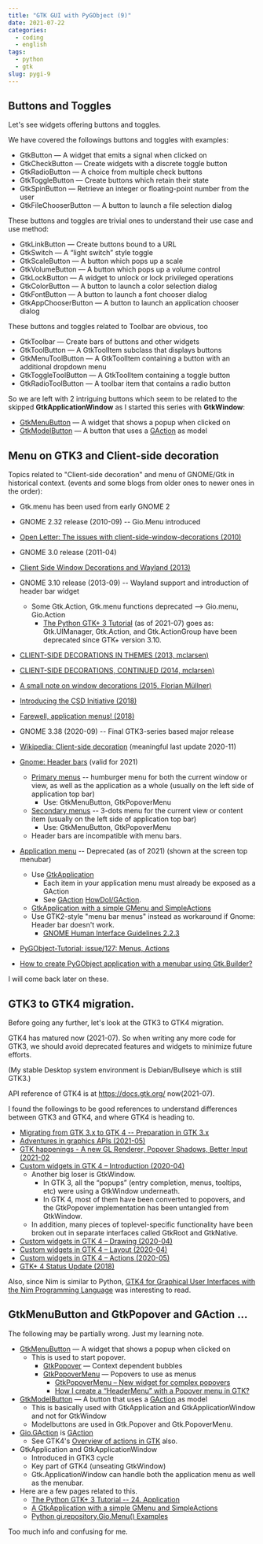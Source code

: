 ```yaml
---
title: "GTK GUI with PyGObject (9)"
date: 2021-07-22
categories:
  - coding
  - english
tags:
  - python
  - gtk
slug: pygi-9
---
```


## Buttons and Toggles

Let's see widgets offering buttons and toggles.

We have covered the followings buttons and toggles with examples:

* GtkButton — A widget that emits a signal when clicked on
* GtkCheckButton — Create widgets with a discrete toggle button
* GtkRadioButton — A choice from multiple check buttons
* GtkToggleButton — Create buttons which retain their state
* GtkSpinButton — Retrieve an integer or floating-point number from the user
* GtkFileChooserButton — A button to launch a file selection dialog

These buttons and toggles are trivial ones to understand their use case and use method:
* GtkLinkButton — Create buttons bound to a URL
* GtkSwitch — A “light switch” style toggle
* GtkScaleButton — A button which pops up a scale
* GtkVolumeButton — A button which pops up a volume control
* GtkLockButton — A widget to unlock or lock privileged operations
* GtkColorButton — A button to launch a color selection dialog
* GtkFontButton — A button to launch a font chooser dialog
* GtkAppChooserButton — A button to launch an application chooser dialog

These buttons and toggles related to Toolbar are obvious, too
* GtkToolbar — Create bars of buttons and other widgets
* GtkToolButton — A GtkToolItem subclass that displays buttons
* GtkMenuToolButton — A GtkToolItem containing a button with an additional dropdown menu
* GtkToggleToolButton — A GtkToolItem containing a toggle button
* GtkRadioToolButton — A toolbar item that contains a radio button

So we are left with 2 intriguing buttons which seem to be related to the skipped __GtkApplicationWindow__ as I started this series with __GtkWindow__:

* [GtkMenuButton](https://lazka.github.io/pgi-docs/Gtk-3.0/classes/MenuButton.html#class-details) — A widget that shows a popup when clicked on
* [GtkModelButton](https://lazka.github.io/pgi-docs/Gtk-3.0/classes/ModelButton.html#class-details) — A button that uses a [GAction](https://developer.gnome.org/GAction/) as model


## Menu on GTK3 and Client-side decoration

Topics related to "Client-side decoration" and menu of GNOME/Gtk in historical context. (events and some blogs from older ones to newer ones in the order):
* Gtk.menu has been used from early GNOME 2
* GNOME 2.32 release (2010-09) -- Gio.Menu introduced
* [Open Letter: The issues with client-side-window-decorations (2010)](http://blog.martin-graesslin.com/blog/2010/05/open-letter-the-issues-with-client-side-window-decorations/)
* GNOME 3.0 release (2011-04)
* [Client Side Window Decorations and Wayland (2013)](https://blog.martin-graesslin.com/blog/2013/02/client-side-window-decorations-and-wayland/)
* GNOME 3.10 release (2013-09) -- Wayland support and introduction of header bar widget
    * Some Gtk.Action, Gtk.menu functions deprecated --> Gio.menu, Gio.Action
        * [The Python GTK+ 3 Tutorial](https://python-gtk-3-tutorial.readthedocs.io/en/latest/menus.html) (as of 2021-07) goes as:
            Gtk.UIManager, Gtk.Action, and Gtk.ActionGroup have been deprecated since GTK+ version 3.10.
* [CLIENT-SIDE DECORATIONS IN THEMES (2013, mclarsen)](https://blogs.gnome.org/mclasen/2013/12/05/client-side-decorations-in-themes/)
* [CLIENT-SIDE DECORATIONS, CONTINUED (2014, mclarsen)](https://blogs.gnome.org/mclasen/2014/01/13/client-side-decorations-continued/)
* [A small note on window decorations (2015, Florian Müllner)](https://blogs.gnome.org/fmuellner/2015/01/30/a-small-note-on-window-decorations/)
* [Introducing the CSD Initiative (2018)](https://blogs.gnome.org/tbernard/2018/01/26/csd-initiative/)
* [Farewell, application menus! (2018)](https://blogs.gnome.org/aday/2018/10/09/farewell-application-menus/)
* GNOME 3.38 (2020-09) -- Final GTK3-series based major release
* [Wikipedia: Client-side decoration](https://en.wikipedia.org/wiki/Client-side_decoration) (meaningful last update 2020-11)
* [Gnome: Header bars](https://developer.gnome.org/hig/stable/header-bars.html.en) (valid for 2021)
    * [Primary menus](https://developer.gnome.org/hig/stable/primary-menus.html.en) -- humburger menu for both the current window or view, as well as the application as a whole (usually on the left side of application top bar)
        * Use: GtkMenuButton, GtkPopoverMenu
    * [Secondary menus](https://developer.gnome.org/hig/stable/secondary-menus.html.en) --  3-dots menu for the current view or content item (usually on the left side of application top bar)
        * Use: GtkMenuButton, GtkPopoverMenu
    * Header bars are incompatible with menu bars.
* [Application menu](https://wiki.gnome.org/HowDoI/ApplicationMenu) -- Deprecated (as of 2021) (shown at the screen top menubar)
    * Use [GtkApplication](https://wiki.gnome.org/HowDoI/GtkApplication)
        * Each item in your application menu must already be exposed as a GAction
        * See [GAction](https://developer.gnome.org/GAction/) [HowDoI/GAction](https://wiki.gnome.org/HowDoI/GAction).
    * [GtkApplication with a simple GMenu and SimpleActions](https://developer.gnome.org/gnome-devel-demos/stable/gmenu.py.html.en)
    * Use GTK2-style "menu bar menus" instead as workaround if Gnome: Header bar doesn't work.
        * [GNOME Human Interface Guidelines 2.2.3](https://developer.gnome.org/hig-book/3.12/menus-standard.html.en)

* [PyGObject-Tutorial: issue/127: Menus, Actions](https://github.com/sebp/PyGObject-Tutorial/issues/127)
* [How to create PyGObject application with a menubar using Gtk.Builder?](https://stackoverflow.com/questions/49964906/how-to-create-pygobject-application-with-a-menubar-using-gtk-builder)

I will come back later on these.

## GTK3 to GTK4 migration.

Before going any further, let's look at the GTK3 to GTK4 migration.

GTK4 has matured now (2021-07).  So when writing any more code for GTK3, we
should avoid deprecated features and widgets to minimize future efforts.

(My stable Desktop system environment is Debian/Bullseye which is still GTK3.)

API reference of GTK4 is at https://docs.gtk.org/ now(2021-07).

I found the followings to be good references to understand differences between GTK3 and GTK4, and where GTK4 is heading to.

* [Migrating from GTK 3.x to GTK 4 -- Preparation in GTK 3.x](https://developer.gnome.org/gtk4/stable/gtk-migrating-3-to-4.html#id-1.7.4.3)
* [Adventures in graphics APIs (2021-05)](https://blog.gtk.org/2021/05/10/adventures-in-graphics-apis/)
* [GTK happenings - A new GL Renderer, Popover Shadows, Better Input (2021-02](https://blog.gtk.org/2021/02/18/gtk-happenings/)
* [Custom widgets in GTK 4 – Introduction (2020-04)](https://blog.gtk.org/2020/04/23/custom-widgets-in-gtk-4-introduction/)
    * Another big loser is GtkWindow.
        * In GTK 3, all the “popups”  (entry completion, menus, tooltips, etc) were using a GtkWindow underneath.
        * In GTK 4, most of them have been converted to popovers, and the GtkPopover implementation has been untangled from GtkWindow.
    * In addition, many pieces of toplevel-specific functionality have been broken out in separate interfaces called GtkRoot and GtkNative.
* [Custom widgets in GTK 4 – Drawing (2020-04)](https://blog.gtk.org/2020/04/24/custom-widgets-in-gtk-4-drawing/)
* [Custom widgets in GTK 4 – Layout (2020-04)](https://blog.gtk.org/2020/04/27/custom-widgets-in-gtk-4-layout/)
* [Custom widgets in GTK 4 – Actions (2020-05)](https://blog.gtk.org/2020/05/01/custom-widgets-in-gtk-4-actions/)
* [GTK+ 4 Status Update (2018)](https://mclasen.fedorapeople.org/gtk4-devconf2018.pdf)

Also, since Nim is similar to Python, [GTK4 for Graphical User Interfaces with the Nim Programming Language](http://ssalewski.de/gtkprogramming.html) was interesting to read.

## GtkMenuButton and GtkPopover and GAction ...

The following may be partially wrong.  Just my learning note.

* [GtkMenuButton](https://lazka.github.io/pgi-docs/Gtk-3.0/classes/MenuButton.html#class-details) — A widget that shows a popup when clicked on
    * This is used to start popover.
        * [GtkPopover](https://lazka.github.io/pgi-docs/Gtk-3.0/classes/Popover.html) — Context dependent bubbles
        * [GtkPopoverMenu](https://lazka.github.io/pgi-docs/Gtk-3.0/classes/PopoverMenu.html) — Popovers to use as menus
          * [GtkPopoverMenu – New widget for complex popovers](https://csorianognome.wordpress.com/2014/11/07/gtkpopovermenu-new-widget-for-complex-popovers/)
          * [How I create a “HeaderMenu” with a Popover menu in GTK?](https://stackoverflow.com/questions/38907362/how-i-create-a-headermenu-with-a-popover-menu-in-gtk)
* [GtkModelButton](https://lazka.github.io/pgi-docs/Gtk-3.0/classes/ModelButton.html#class-details) — A button that uses a [GAction](https://developer.gnome.org/GAction/) as model
    * This is basically used with GtkApplication and GtkApplicationWindow and not for GtkWindow
    * Modelbuttons are used in Gtk.Popover and Gtk.PopoverMenu.
* [Gio.GAction](https://lazka.github.io/pgi-docs/index.html#Gio-2.0/classes/Action.html#Gio.Action) is [GAction](https://developer.gnome.org/GAction/)
    * See GTK4's [Overview of actions in GTK](https://docs.gtk.org/gtk4/actions.html) also.
* GtkApplication and GtkApplicationWindow
  * Introduced in GTK3 cycle
  * Key part of GTK4 (unseating GtkWindow)
  * Gtk.ApplicationWindow can handle both the application menu as well as the menubar.
* Here are a few pages related to this.
  * [The Python GTK+ 3 Tutorial -- 24. Application](https://python-gtk-3-tutorial.readthedocs.io/en/latest/application.html)
  * [A GtkApplication with a simple GMenu and SimpleActions](https://developer.gnome.org/gnome-devel-demos/stable/gmenu.py.html.en)
  * [Python gi.repository.Gio.Menu() Examples](https://www.programcreek.com/python/example/84574/gi.repository.Gio.Menu)

Too much info and confusing for me.
<!-- vim: set sw=2 sts=2 ai si et tw=79 ft=markdown: -->
